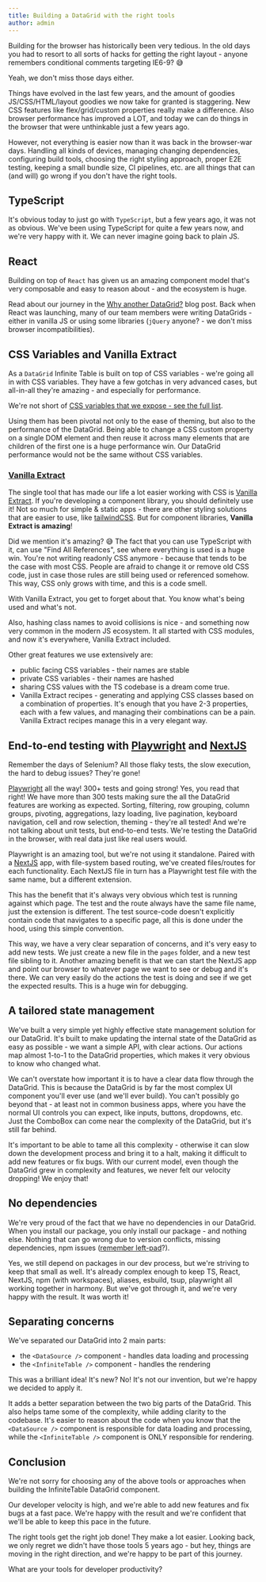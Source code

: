 ```yaml
---
title: Building a DataGrid with the right tools
author: admin
---
```


Building for the browser has historically been very tedious. In the old days you had to resort to all sorts of hacks for getting the right layout - anyone remembers conditional comments targeting IE6-9? 😅

Yeah, we don't miss those days either.

Things have evolved in the last few years, and the amount of goodies JS/CSS/HTML/layout goodies we now take for granted is staggering. New CSS features like flex/grid/custom properties really make a difference. Also browser performance has improved a LOT, and today we can do things in the browser that were unthinkable just a few years ago.

However, not everything is easier now than it was back in the browser-war days. Handling all kinds of devices, managing changing dependencies, configuring build tools, choosing the right styling approach, proper E2E testing, keeping a small bundle size, CI pipelines, etc. are all things that can (and will) go wrong if you don't have the right tools.


## TypeScript

It's obvious today to just go with `TypeScript`, but a few years ago, it was not as obvious. We've been using TypeScript for quite a few years now, and we're very happy with it. We can never imagine going back to plain JS.

## React

Building on top of `React` has given us an amazing component model that's very composable and easy to reason about - and the ecosystem is huge.

Read about our journey in the [Why another DataGrid?](/blog/2022/11/08/why-another-datagrid) blog post. Back when React was launching, many of our team members were writing DataGrids - either in vanilla JS or using some libraries (`jQuery` anyone? - we don't miss browser incompatibilities).

## CSS Variables and Vanilla Extract

As a `DataGrid` Infinite Table is built on top of CSS variables - we're going all in with CSS variables. They have a few gotchas in very advanced cases, but all-in-all they're amazing - and especially for performance.

We're not short of [CSS variables that we expose - see the full list](/docs/learn/theming/css-variables).

Using them has been pivotal not only to the ease of theming, but also to the performance of the DataGrid.
Being able to change a CSS custom property on a single DOM element and then reuse it across many elements that are children of the first one is a huge performance win. Our DataGrid performance would not be the same without CSS variables.

### [Vanilla Extract](https://vanilla-extract.style/)

The single tool that has made our life a lot easier working with CSS is [Vanilla Extract](https://vanilla-extract.style/). If you're developing a component library, you should definitely use it! Not so much for simple & static apps - there are other styling solutions that are easier to use, like [tailwindCSS](https://tailwindcss.com/). But for component libraries, **Vanilla Extract is amazing**!

Did we mention it's amazing? 😅
The fact that you can use TypeScript with it, can use "Find All References", see where everything is used is a huge win. You're not writing readonly CSS anymore - because that tends to be the case with most CSS. People are afraid to change it or remove old CSS code, just in case those rules are still being used or referenced somehow. This way, CSS only grows with time, and this is a code smell.

With Vanilla Extract, you get to forget about that. You know what's being used and what's not.

Also, hashing class names to avoid collisions is nice - and something now very common in the modern JS ecosystem. It all started with CSS modules, and now it's everywhere, Vanilla Extract included.

Other great features we use extensively are:
 - public facing CSS variables - their names are stable
 - private CSS variables - their names are hashed
 - sharing CSS values with the TS codebase is a dream come true.
 - Vanilla Extract recipes - generating and applying CSS classes based on a combination of properties. It's enough that you have 2-3 properties, each with a few values, and managing their combinations can be a pain. Vanilla Extract recipes manage this in a very elegant way.

## End-to-end testing with [Playwright](https://playwright.dev/) and [NextJS](https://nextjs.org/)

Remember the days of Selenium? All those flaky tests, the slow execution, the hard to debug issues? They're gone!

[Playwright](https://playwright.dev/) all the way! 300+ tests and going strong! Yes, you read that right! We have more than 300 tests making sure the all the DataGrid features are working as expected. Sorting, filtering, row grouping, column groups, pivoting, aggregations, lazy loading, live pagination, keyboard navigation, cell and row selection, theming - they're all tested! And we're not talking about unit tests, but end-to-end tests. We're testing the DataGrid in the browser, with real data just like real users would.

Playwright is an amazing tool, but we're not using it standalone. Paired with a [NextJS](https://nextjs.org/) app, with file-system based routing, we've created files/routes for each functionality. Each NextJS file in turn has a Playwright test file with the same name, but a different extension.

This has the benefit that it's always very obvious which test is running against which page. The test and the route always have the same file name, just the extension is different. The test source-code doesn't explicitly contain code that navigates to a specific page, all this is done under the hood, using this simple convention.

This way, we have a very clear separation of concerns, and it's very easy to add new tests. We just create a new file in the `pages` folder, and a new test file sibling to it. Another amazing benefit is that we can start the NextJS app and point our browser to whatever page we want to see or debug and it's there. We can very easily do the actions the test is doing and see if we get the expected results. This is a huge win for debugging.

## A tailored state management

We've built a very simple yet highly effective state management solution for our DataGrid. It's built to make updating the internal state of the DataGrid as easy as possible - we want a simple API, with clear actions. Our actions map almost 1-to-1 to the DataGrid properties, which makes it very obvious to know who changed what.

We can't overstate how important it is to have a clear data flow through the DataGrid. This is because the DataGrid is by far the most complex UI component you'll ever use (and we'll ever build). You can't possibly go beyond that - at least not in common business apps, where you have the normal UI controls you can expect, like inputs, buttons, dropdowns, etc. Just the ComboBox can come near the complexity of the DataGrid, but it's still far behind.

It's important to be able to tame all this complexity - otherwise it can slow down the development process and bring it to a halt, making it difficult to add new features or fix bugs. With our current model, even though the DataGrid grew in complexity and features, we never felt our velocity dropping! We enjoy that!


## No dependencies

We're very proud of the fact that we have no dependencies in our DataGrid. When you install our package, you only install our package - and nothing else. Nothing that can go wrong due to version conflicts, missing dependencies, npm issues ([remember left-pad](https://www.davidhaney.io/npm-left-pad-have-we-forgotten-how-to-program/)?).

Yes, we still depend on packages in our dev process, but we're striving to keep that small as well. It's already complex enough to keep TS, React, NextJS, npm (with workspaces), aliases, esbuild, tsup, playwright all working together in harmony. But we've got through it, and we're very happy with the result. It was worth it!

## Separating concerns

We've separated our DataGrid into 2 main parts:
 - the `<DataSource />` component - handles data loading and processing
 - the `<InfiniteTable />` component - handles the rendering

This was a brilliant idea! It's new? No! It's not our invention, but we're happy we decided to apply it.

It adds a better separation between the two big parts of the DataGrid. This also helps tame some of the complexity, while adding clarity to the codebase. It's easier to reason about the code when you know that the `<DataSource />` component is responsible for data loading and processing, while the `<InfiniteTable />` component is ONLY responsible for rendering.

## Conclusion

We're not sorry for choosing any of the above tools or approaches when building the InfiniteTable DataGrid component.

Our developer velocity is high, and we're able to add new features and fix bugs at a fast pace. We're happy with the result and we're confident that we'll be able to keep this pace in the future.

The right tools get the right job done! They make a lot easier. Looking back, we only regret we didn't have those tools 5 years ago - but hey, things are moving in the right direction, and we're happy to be part of this journey.

What are your tools for developer productivity?
